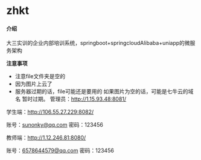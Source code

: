 # zhkt

#### 介绍
大三实训的企业内部培训系统，springboot+springcloudAlibaba+uniapp的微服务架构

 **注意事项** 
- 注意file文件夹是空的
- 因为图片上云了
- 服务器过期的话，file可能还是要用的
如果图片为空的话，可能是七牛云的域名
暂时过期。
管理员：http://1.15.93.48:8081/



学生端：http://106.55.27.229:8082/

账号：sunonky@qq.com
密码：123456



教师端：http://1.12.246.81:8080/

账号：6578644579@qq.com
密码：123456

